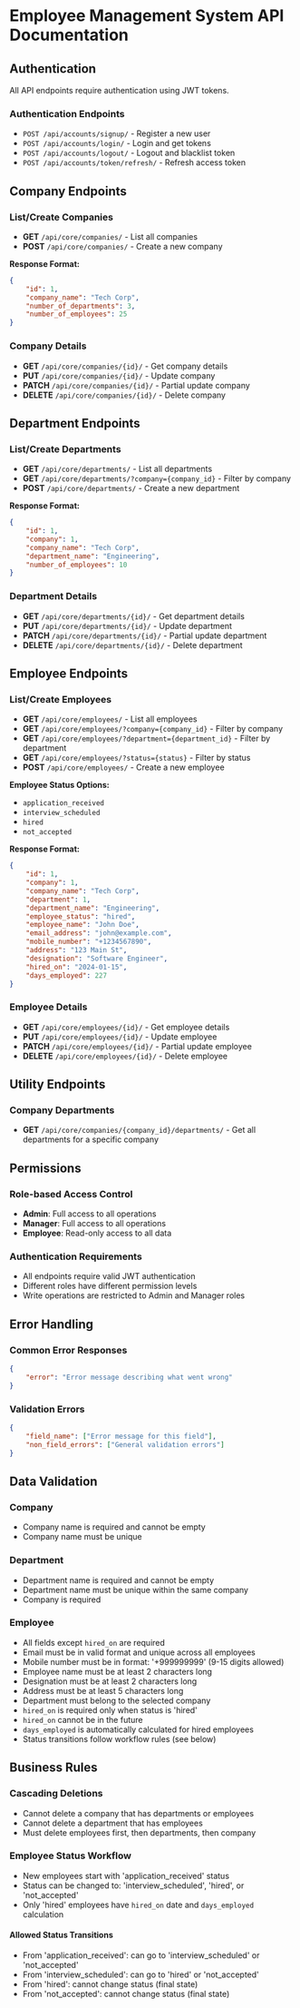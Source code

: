 # Employee Management System API Documentation

## Authentication
All API endpoints require authentication using JWT tokens.

### Authentication Endpoints
- `POST /api/accounts/signup/` - Register a new user
- `POST /api/accounts/login/` - Login and get tokens
- `POST /api/accounts/logout/` - Logout and blacklist token
- `POST /api/accounts/token/refresh/` - Refresh access token

## Company Endpoints

### List/Create Companies
- **GET** `/api/core/companies/` - List all companies
- **POST** `/api/core/companies/` - Create a new company

**Response Format:**
```json
{
    "id": 1,
    "company_name": "Tech Corp",
    "number_of_departments": 3,
    "number_of_employees": 25
}
```

### Company Details
- **GET** `/api/core/companies/{id}/` - Get company details
- **PUT** `/api/core/companies/{id}/` - Update company
- **PATCH** `/api/core/companies/{id}/` - Partial update company
- **DELETE** `/api/core/companies/{id}/` - Delete company

## Department Endpoints

### List/Create Departments
- **GET** `/api/core/departments/` - List all departments
- **GET** `/api/core/departments/?company={company_id}` - Filter by company
- **POST** `/api/core/departments/` - Create a new department

**Response Format:**
```json
{
    "id": 1,
    "company": 1,
    "company_name": "Tech Corp",
    "department_name": "Engineering",
    "number_of_employees": 10
}
```

### Department Details
- **GET** `/api/core/departments/{id}/` - Get department details
- **PUT** `/api/core/departments/{id}/` - Update department
- **PATCH** `/api/core/departments/{id}/` - Partial update department
- **DELETE** `/api/core/departments/{id}/` - Delete department

## Employee Endpoints

### List/Create Employees
- **GET** `/api/core/employees/` - List all employees
- **GET** `/api/core/employees/?company={company_id}` - Filter by company
- **GET** `/api/core/employees/?department={department_id}` - Filter by department
- **GET** `/api/core/employees/?status={status}` - Filter by status
- **POST** `/api/core/employees/` - Create a new employee

**Employee Status Options:**
- `application_received`
- `interview_scheduled`
- `hired`
- `not_accepted`

**Response Format:**
```json
{
    "id": 1,
    "company": 1,
    "company_name": "Tech Corp",
    "department": 1,
    "department_name": "Engineering",
    "employee_status": "hired",
    "employee_name": "John Doe",
    "email_address": "john@example.com",
    "mobile_number": "+1234567890",
    "address": "123 Main St",
    "designation": "Software Engineer",
    "hired_on": "2024-01-15",
    "days_employed": 227
}
```

### Employee Details
- **GET** `/api/core/employees/{id}/` - Get employee details
- **PUT** `/api/core/employees/{id}/` - Update employee
- **PATCH** `/api/core/employees/{id}/` - Partial update employee
- **DELETE** `/api/core/employees/{id}/` - Delete employee

## Utility Endpoints

### Company Departments
- **GET** `/api/core/companies/{company_id}/departments/` - Get all departments for a specific company

## Permissions

### Role-based Access Control
- **Admin**: Full access to all operations
- **Manager**: Full access to all operations
- **Employee**: Read-only access to all data

### Authentication Requirements
- All endpoints require valid JWT authentication
- Different roles have different permission levels
- Write operations are restricted to Admin and Manager roles

## Error Handling

### Common Error Responses
```json
{
    "error": "Error message describing what went wrong"
}
```

### Validation Errors
```json
{
    "field_name": ["Error message for this field"],
    "non_field_errors": ["General validation errors"]
}
```

## Data Validation

### Company
- Company name is required and cannot be empty
- Company name must be unique

### Department
- Department name is required and cannot be empty
- Department name must be unique within the same company
- Company is required

### Employee
- All fields except `hired_on` are required
- Email must be in valid format and unique across all employees
- Mobile number must be in format: '+999999999' (9-15 digits allowed)
- Employee name must be at least 2 characters long
- Designation must be at least 2 characters long
- Address must be at least 5 characters long
- Department must belong to the selected company
- `hired_on` is required only when status is 'hired'
- `hired_on` cannot be in the future
- `days_employed` is automatically calculated for hired employees
- Status transitions follow workflow rules (see below)

## Business Rules

### Cascading Deletions
- Cannot delete a company that has departments or employees
- Cannot delete a department that has employees
- Must delete employees first, then departments, then company

### Employee Status Workflow
- New employees start with 'application_received' status
- Status can be changed to: 'interview_scheduled', 'hired', or 'not_accepted'
- Only 'hired' employees have `hired_on` date and `days_employed` calculation

#### Allowed Status Transitions
- From 'application_received': can go to 'interview_scheduled' or 'not_accepted'
- From 'interview_scheduled': can go to 'hired' or 'not_accepted'
- From 'hired': cannot change status (final state)
- From 'not_accepted': cannot change status (final state)
